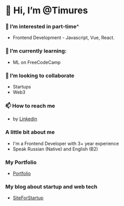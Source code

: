# 👋 Hi, I’m @Timures

### 👀 I’m interested in part-time^
- Frontend Development - Javascript, Vue, React.
### 🌱 I’m currently learning:
- ML on FreeCodeCamp
### 💞️ I’m looking to collaborate
- Startups
- Web3
### 📫 How to reach me
- by [Linkedin](https://www.linkedin.com/in/timures/)

### A little bit about me
- I'm a Frontend Developer with 3+ year experience
- Speak Russian (Native) and English (B2)

### My Portfolio 
- [Portfolio](https://portfolio.siteforstartup.space/)

### My blog about startup and web tech
- [SiteForStartup](https://siteforstartup.space/)
